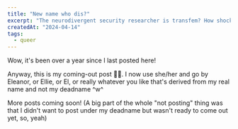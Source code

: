 ```yaml
---
title: "New name who dis?"
excerpt: "The neurodivergent security researcher is transfem? How shocking."
createdAt: "2024-04-14"
tags:
  - queer
---
```


Wow, it's been over a year since I last posted here!

Anyway, this is my coming-out post 🏳️‍⚧️. I now use she/her and go
by Eleanor, or Ellie, or El, or really whatever you like that's derived from my
real name and not my deadname \^w\^

More posts coming soon! (A big part of the whole "not posting" thing was that I
didn't want to post under my deadname but wasn't ready to come out yet, so,
yeah)
